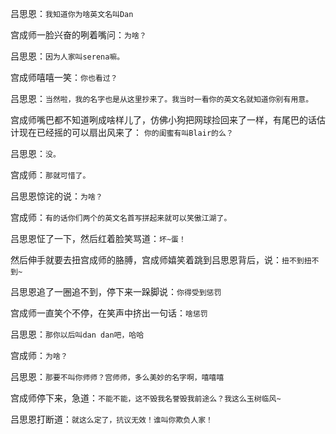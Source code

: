 吕思恩：`我知道你为啥英文名叫Dan`

宫成师一脸兴奋的咧着嘴问：`为啥？`

吕思恩：`因为人家叫serena嘛。`

宫成师嘻嘻一笑：`你也看过？`

吕思恩：`当然啦，我的名字也是从这里抄来了。我当时一看你的英文名就知道你别有用意。`

宫成师嘴巴都不知道咧成啥样儿了，仿佛小狗把网球捡回来了一样，有尾巴的话估计现在已经摇的可以扇出风来了：
`你的闺蜜有叫Blair的么？`

吕思恩：`没。`

宫成师：`那就可惜了。`

吕思恩惊诧的说：`为啥？`

宫成师：`有的话你们两个的英文名首写拼起来就可以笑傲江湖了。`

吕思恩怔了一下，然后红着脸笑骂道：`坏~蛋！`

然后伸手就要去扭宫成师的胳膊，宫成师嬉笑着跳到吕思恩背后，说：`扭不到扭不到~`

吕思恩追了一圈追不到，停下来一跺脚说：`你得受到惩罚`

宫成师一直笑个不停，在笑声中挤出一句话：`啥惩罚`

吕思恩：`那你以后叫dan dan吧，哈哈`

宫成师：`为啥？`

吕思恩：`那要不叫你师师？宫师师，多么美妙的名字啊，嘻嘻嘻`

宫成师停下来，急道：`不能不能，这不毁我名誉毁我前途么？我这么玉树临风~`

吕思恩打断道：`就这么定了，抗议无效！谁叫你欺负人家！`
